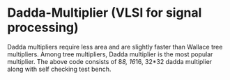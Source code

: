 # Dadda-Multiplier (VLSI for signal processing)
Dadda multipliers require less area and are slightly faster than Wallace tree multipliers. 
Among tree multipliers, Dadda multiplier is the most popular multiplier.
The above code consists of 8*8, 16*16, 32*32 dadda multiplier along with self checking test bench.
